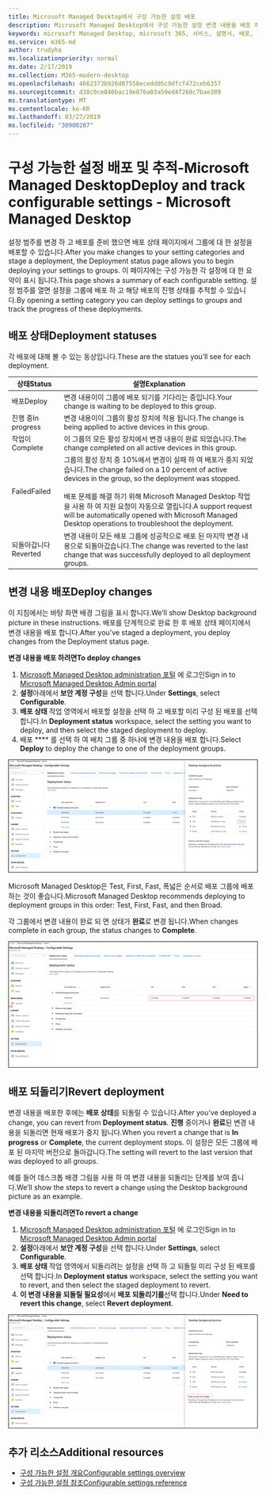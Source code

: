 ```yaml
---
title: Microsoft Managed Desktop에서 구성 가능한 설정 배포
description: Microsoft Managed Desktop에서 구성 가능한 설정 변경 내용을 배포 하 고 추적 합니다.
keywords: microsoft Managed Desktop, microsoft 365, 서비스, 설명서, 배포, 단계적 배포, 구성 가능한 설정
ms.service: m365-md
author: trudyha
ms.localizationpriority: normal
ms.date: 2/17/2019
ms.collection: M365-modern-desktop
ms.openlocfilehash: 4662373b926d07558ecedd05c9dfcf472ceb6357
ms.sourcegitcommit: d38c0ce846bac19e876a03a59ed4f268c7bae389
ms.translationtype: MT
ms.contentlocale: ko-KR
ms.lasthandoff: 03/27/2019
ms.locfileid: "30900287"
---
```

# <a name="deploy-and-track-configurable-settings---microsoft-managed-desktop"></a><span data-ttu-id="70bd3-104">구성 가능한 설정 배포 및 추적-Microsoft Managed Desktop</span><span class="sxs-lookup"><span data-stu-id="70bd3-104">Deploy and track configurable settings - Microsoft Managed Desktop</span></span>

<span data-ttu-id="70bd3-105">설정 범주를 변경 하 고 배포를 준비 했으면 배포 상태 페이지에서 그룹에 대 한 설정을 배포할 수 있습니다.</span><span class="sxs-lookup"><span data-stu-id="70bd3-105">After you make changes to your setting categories and stage a deployment, the Deployment status page allows you to begin deploying your settings to groups.</span></span> <span data-ttu-id="70bd3-106">이 페이지에는 구성 가능한 각 설정에 대 한 요약이 표시 됩니다.</span><span class="sxs-lookup"><span data-stu-id="70bd3-106">This page shows a summary of each configurable setting.</span></span> <span data-ttu-id="70bd3-107">설정 범주를 열면 설정을 그룹에 배포 하 고 해당 배포의 진행 상태를 추적할 수 있습니다.</span><span class="sxs-lookup"><span data-stu-id="70bd3-107">By opening a setting category you can deploy settings to groups and track the progress of these deployments.</span></span>

## <a name="deployment-statuses"></a><span data-ttu-id="70bd3-108">배포 상태</span><span class="sxs-lookup"><span data-stu-id="70bd3-108">Deployment statuses</span></span> 

<span data-ttu-id="70bd3-109">각 배포에 대해 볼 수 있는 동상입니다.</span><span class="sxs-lookup"><span data-stu-id="70bd3-109">These are the statues you’ll see for each deployment.</span></span>

<span data-ttu-id="70bd3-110">상태</span><span class="sxs-lookup"><span data-stu-id="70bd3-110">Status</span></span>  | <span data-ttu-id="70bd3-111">설명</span><span class="sxs-lookup"><span data-stu-id="70bd3-111">Explanation</span></span> 
--- | --- 
<span data-ttu-id="70bd3-112">배포</span><span class="sxs-lookup"><span data-stu-id="70bd3-112">Deploy</span></span> | <span data-ttu-id="70bd3-113">변경 내용이이 그룹에 배포 되기를 기다리는 중입니다.</span><span class="sxs-lookup"><span data-stu-id="70bd3-113">Your change is waiting to be deployed to this group.</span></span>
<span data-ttu-id="70bd3-114">진행 중</span><span class="sxs-lookup"><span data-stu-id="70bd3-114">In progress</span></span> | <span data-ttu-id="70bd3-115">변경 내용이이 그룹의 활성 장치에 적용 됩니다.</span><span class="sxs-lookup"><span data-stu-id="70bd3-115">The change is being applied to active devices in this group.</span></span> 
<span data-ttu-id="70bd3-116">작업이</span><span class="sxs-lookup"><span data-stu-id="70bd3-116">Complete</span></span> | <span data-ttu-id="70bd3-117">이 그룹의 모든 활성 장치에서 변경 내용이 완료 되었습니다.</span><span class="sxs-lookup"><span data-stu-id="70bd3-117">The change completed on all active devices in this group.</span></span> 
<span data-ttu-id="70bd3-118">Failed</span><span class="sxs-lookup"><span data-stu-id="70bd3-118">Failed</span></span> | <span data-ttu-id="70bd3-119">그룹의 활성 장치 중 10%에서 변경이 실패 하 여 배포가 중지 되었습니다.</span><span class="sxs-lookup"><span data-stu-id="70bd3-119">The change failed on a 10 percent of active devices in the group, so the deployment was stopped.</span></span><br><br> <span data-ttu-id="70bd3-120">배포 문제를 해결 하기 위해 Microsoft Managed Desktop 작업을 사용 하 여 지원 요청이 자동으로 열립니다.</span><span class="sxs-lookup"><span data-stu-id="70bd3-120">A support request will be automatically opened with Microsoft Managed Desktop operations to troubleshoot the deployment.</span></span> 
<span data-ttu-id="70bd3-121">되돌아갑니다</span><span class="sxs-lookup"><span data-stu-id="70bd3-121">Reverted</span></span> | <span data-ttu-id="70bd3-122">변경 내용이 모든 배포 그룹에 성공적으로 배포 된 마지막 변경 내용으로 되돌아갔습니다.</span><span class="sxs-lookup"><span data-stu-id="70bd3-122">The change was reverted to the last change that was successfully deployed to all deployment groups.</span></span>

## <a name="deploy-changes"></a><span data-ttu-id="70bd3-123">변경 내용 배포</span><span class="sxs-lookup"><span data-stu-id="70bd3-123">Deploy changes</span></span>

<span data-ttu-id="70bd3-124">이 지침에서는 바탕 화면 배경 그림을 표시 합니다.</span><span class="sxs-lookup"><span data-stu-id="70bd3-124">We’ll show Desktop background picture in these instructions.</span></span> <span data-ttu-id="70bd3-125">배포를 단계적으로 완료 한 후 배포 상태 페이지에서 변경 내용을 배포 합니다.</span><span class="sxs-lookup"><span data-stu-id="70bd3-125">After you’ve staged a deployment, you deploy changes from the Deployment status page.</span></span> 

<span data-ttu-id="70bd3-126">**변경 내용을 배포 하려면**</span><span class="sxs-lookup"><span data-stu-id="70bd3-126">**To deploy changes**</span></span>

1. <span data-ttu-id="70bd3-127">[Microsoft Managed Desktop administration 포털](http://aka.ms/mwaasportal) 에 로그인</span><span class="sxs-lookup"><span data-stu-id="70bd3-127">Sign in to [Microsoft Managed Desktop Admin portal](http://aka.ms/mwaasportal)</span></span>
2. <span data-ttu-id="70bd3-128">**설정**아래에서 **보안 계정 구성**을 선택 합니다.</span><span class="sxs-lookup"><span data-stu-id="70bd3-128">Under **Settings**, select **Configurable**.</span></span>
3. <span data-ttu-id="70bd3-129">**배포 상태** 작업 영역에서 배포할 설정을 선택 하 고 배포할 미리 구성 된 배포를 선택 합니다.</span><span class="sxs-lookup"><span data-stu-id="70bd3-129">In **Deployment status** workspace, select the setting you want to deploy, and then select the staged deployment to deploy.</span></span>
4. <span data-ttu-id="70bd3-130">배포 \*\*\*\* 를 선택 하 여 배치 그룹 중 하나에 변경 내용을 배포 합니다.</span><span class="sxs-lookup"><span data-stu-id="70bd3-130">Select **Deploy** to deploy the change to one of the deployment groups.</span></span>

![구성 가능한 설정 배포 상태 개요](images/deploy-cs-overview.png)

<span data-ttu-id="70bd3-132">Microsoft Managed Desktop은 Test, First, Fast, 폭넓은 순서로 배포 그룹에 배포 하는 것이 좋습니다.</span><span class="sxs-lookup"><span data-stu-id="70bd3-132">Microsoft Managed Desktop recommends deploying to deployment groups in this order: Test, First, Fast, and then Broad.</span></span> 

<span data-ttu-id="70bd3-133">각 그룹에서 변경 내용이 완료 되 면 상태가 **완료**로 변경 됩니다.</span><span class="sxs-lookup"><span data-stu-id="70bd3-133">When changes complete in each group, the status changes to **Complete**.</span></span>

![구성 가능한 설정 배포 완료](images/config-setting-complete.png)

## <a name="revert-deployment"></a><span data-ttu-id="70bd3-135">배포 되돌리기</span><span class="sxs-lookup"><span data-stu-id="70bd3-135">Revert deployment</span></span>

<span data-ttu-id="70bd3-136">변경 내용을 배포한 후에는 **배포 상태**를 되돌릴 수 있습니다.</span><span class="sxs-lookup"><span data-stu-id="70bd3-136">After you’ve deployed a change, you can revert from **Deployment status**.</span></span> <span data-ttu-id="70bd3-137">**진행** 중이거나 **완료**된 변경 내용을 되돌리면 현재 배포가 중지 됩니다.</span><span class="sxs-lookup"><span data-stu-id="70bd3-137">When you revert a change that is **In progress** or **Complete**, the current deployment stops.</span></span> <span data-ttu-id="70bd3-138">이 설정은 모든 그룹에 배포 된 마지막 버전으로 돌아갑니다.</span><span class="sxs-lookup"><span data-stu-id="70bd3-138">The setting will revert to the last version that was deployed to all groups.</span></span> 

<span data-ttu-id="70bd3-139">예를 들어 데스크톱 배경 그림을 사용 하 여 변경 내용을 되돌리는 단계를 보여 줍니다.</span><span class="sxs-lookup"><span data-stu-id="70bd3-139">We’ll show the steps to revert a change using the Desktop background picture as an example.</span></span> 

<span data-ttu-id="70bd3-140">**변경 내용을 되돌리려면**</span><span class="sxs-lookup"><span data-stu-id="70bd3-140">**To revert a change**</span></span>
1. <span data-ttu-id="70bd3-141">[Microsoft Managed Desktop administration 포털](http://aka.ms/mwaasportal) 에 로그인</span><span class="sxs-lookup"><span data-stu-id="70bd3-141">Sign in to [Microsoft Managed Desktop Admin portal](http://aka.ms/mwaasportal)</span></span>
2. <span data-ttu-id="70bd3-142">**설정**아래에서 **보안 계정 구성**을 선택 합니다.</span><span class="sxs-lookup"><span data-stu-id="70bd3-142">Under **Settings**, select **Configurable**.</span></span>
3. <span data-ttu-id="70bd3-143">**배포 상태** 작업 영역에서 되돌리려는 설정을 선택 하 고 되돌릴 미리 구성 된 배포를 선택 합니다.</span><span class="sxs-lookup"><span data-stu-id="70bd3-143">In **Deployment status** workspace, select the setting you want to revert, and then select the staged deployment to revert.</span></span>
4. <span data-ttu-id="70bd3-144">**이 변경 내용을 되돌릴 필요성**에서 **배포 되돌리기를**선택 합니다.</span><span class="sxs-lookup"><span data-stu-id="70bd3-144">Under **Need to revert this change**, select **Revert deployment**.</span></span>

![구성 가능한 설정 배포 되돌리기](images/config-setting-revert.png) 

## <a name="additional-resources"></a><span data-ttu-id="70bd3-146">추가 리소스</span><span class="sxs-lookup"><span data-stu-id="70bd3-146">Additional resources</span></span>
- [<span data-ttu-id="70bd3-147">구성 가능한 설정 개요</span><span class="sxs-lookup"><span data-stu-id="70bd3-147">Configurable settings overview</span></span>](config-setting-overview.md)
- [<span data-ttu-id="70bd3-148">구성 가능한 설정 참조</span><span class="sxs-lookup"><span data-stu-id="70bd3-148">Configurable settings reference</span></span>](config-setting-ref.md) 
